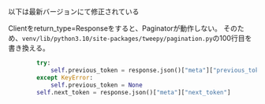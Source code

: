 以下は最新バージョンにて修正されている

Clientをreturn_type=Responseをすると、Paginatorが動作しない。
そのため、`venv/lib/python3.10/site-packages/tweepy/pagination.py`の100行目を書き換える。
```python
        try:
            self.previous_token = response.json()["meta"]["previous_token"]
        except KeyError:
            self.previous_token = None
        self.next_token = response.json()["meta"]["next_token"]
```